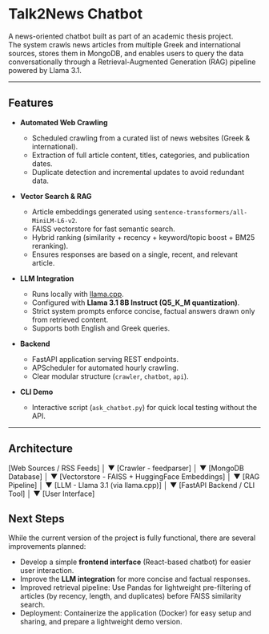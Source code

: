 # Talk2News Chatbot

A news-oriented chatbot built as part of an academic thesis project.  
The system crawls news articles from multiple Greek and international sources, stores them in MongoDB, and enables users to query the data conversationally through a Retrieval-Augmented Generation (RAG) pipeline powered by Llama 3.1.

---

##  Features

- **Automated Web Crawling**
  - Scheduled crawling from a curated list of news websites (Greek & international).
  - Extraction of full article content, titles, categories, and publication dates.
  - Duplicate detection and incremental updates to avoid redundant data.

- **Vector Search & RAG**
  - Article embeddings generated using `sentence-transformers/all-MiniLM-L6-v2`.
  - FAISS vectorstore for fast semantic search.
  - Hybrid ranking (similarity + recency + keyword/topic boost + BM25 reranking).
  - Ensures responses are based on a single, recent, and relevant article.

- **LLM Integration**
  - Runs locally with [llama.cpp](https://github.com/ggerganov/llama.cpp).
  - Configured with **Llama 3.1 8B Instruct (Q5_K_M quantization)**.
  - Strict system prompts enforce concise, factual answers drawn only from retrieved content.
  - Supports both English and Greek queries.

- **Backend**
  - FastAPI application serving REST endpoints.
  - APScheduler for automated hourly crawling.
  - Clear modular structure (`crawler`, `chatbot`, `api`).

- **CLI Demo**
  - Interactive script (`ask_chatbot.py`) for quick local testing without the API.

---
## Architecture
[Web Sources / RSS Feeds]
│
▼
[Crawler - feedparser]
│
▼
[MongoDB Database]
│
▼
[Vectorstore - FAISS + HuggingFace Embeddings]
│
▼
[RAG Pipeline]
│
▼
[LLM - Llama 3.1 (via llama.cpp)]
│
▼
[FastAPI Backend / CLI Tool]
│
▼
[User Interface]

##  Next Steps

While the current version of the project is fully functional, there are several improvements planned:

- Develop a simple **frontend interface** (React-based chatbot) for easier user interaction.  
- Improve the **LLM integration** for more concise and factual responses.
- Improved retrieval pipeline: Use Pandas for lightweight pre-filtering of articles (by recency, length, and duplicates) before FAISS similarity search.
- Deployment: Containerize the application (Docker) for easy setup and sharing, and prepare a lightweight demo version.
